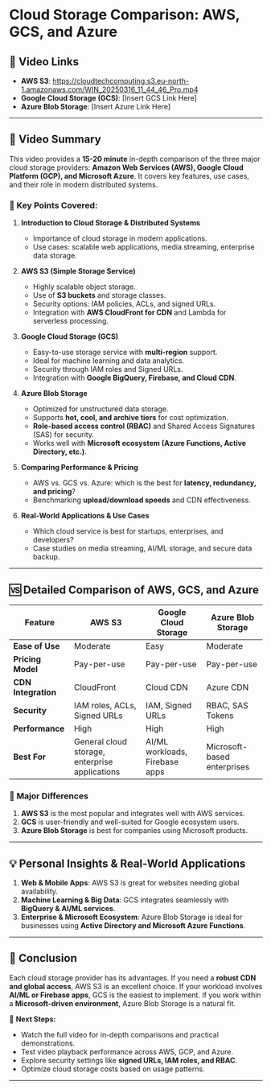 # Cloud Storage Comparison: AWS, GCS, and Azure

## 📌 Video Links
- **AWS S3**: https://cloudtechcomputing.s3.eu-north-1.amazonaws.com/WIN_20250316_11_44_46_Pro.mp4
- **Google Cloud Storage (GCS)**: [Insert GCS Link Here]
- **Azure Blob Storage**: [Insert Azure Link Here]



---

## 🎥 Video Summary
This video provides a **15-20 minute** in-depth comparison of the three major cloud storage providers: **Amazon Web Services (AWS), Google Cloud Platform (GCP), and Microsoft Azure**. It covers key features, use cases, and their role in modern distributed systems.

### 🔹 Key Points Covered:
1. **Introduction to Cloud Storage & Distributed Systems**
   - Importance of cloud storage in modern applications.
   - Use cases: scalable web applications, media streaming, enterprise data storage.

2. **AWS S3 (Simple Storage Service)**
   - Highly scalable object storage.
   - Use of **S3 buckets** and storage classes.
   - Security options: IAM policies, ACLs, and signed URLs.
   - Integration with **AWS CloudFront for CDN** and Lambda for serverless processing.
   
3. **Google Cloud Storage (GCS)**
   - Easy-to-use storage service with **multi-region** support.
   - Ideal for machine learning and data analytics.
   - Security through IAM roles and Signed URLs.
   - Integration with **Google BigQuery, Firebase, and Cloud CDN**.

4. **Azure Blob Storage**
   - Optimized for unstructured data storage.
   - Supports **hot, cool, and archive tiers** for cost optimization.
   - **Role-based access control (RBAC)** and Shared Access Signatures (SAS) for security.
   - Works well with **Microsoft ecosystem (Azure Functions, Active Directory, etc.)**.

5. **Comparing Performance & Pricing**
   - AWS vs. GCS vs. Azure: which is the best for **latency, redundancy, and pricing**?
   - Benchmarking **upload/download speeds** and CDN effectiveness.
   
6. **Real-World Applications & Use Cases**
   - Which cloud service is best for startups, enterprises, and developers?
   - Case studies on media streaming, AI/ML storage, and secure data backup.

---

## 🆚 Detailed Comparison of AWS, GCS, and Azure

| Feature | AWS S3 | Google Cloud Storage | Azure Blob Storage |
|---------|--------|----------------------|--------------------|
| **Ease of Use** | Moderate | Easy | Moderate |
| **Pricing Model** | Pay-per-use | Pay-per-use | Pay-per-use |
| **CDN Integration** | CloudFront | Cloud CDN | Azure CDN |
| **Security** | IAM roles, ACLs, Signed URLs | IAM, Signed URLs | RBAC, SAS Tokens |
| **Performance** | High | High | High |
| **Best For** | General cloud storage, enterprise applications | AI/ML workloads, Firebase apps | Microsoft-based enterprises |

### 📌 Major Differences
1. **AWS S3** is the most popular and integrates well with AWS services.
2. **GCS** is user-friendly and well-suited for Google ecosystem users.
3. **Azure Blob Storage** is best for companies using Microsoft products.

---

## 💡 Personal Insights & Real-World Applications
1. **Web & Mobile Apps**: AWS S3 is great for websites needing global availability.
2. **Machine Learning & Big Data**: GCS integrates seamlessly with **BigQuery & AI/ML services**.
3. **Enterprise & Microsoft Ecosystem**: Azure Blob Storage is ideal for businesses using **Active Directory and Microsoft Azure Functions**.

---

## 🎯 Conclusion
Each cloud storage provider has its advantages. If you need a **robust CDN and global access**, AWS S3 is an excellent choice. If your workload involves **AI/ML or Firebase apps**, GCS is the easiest to implement. If you work within a **Microsoft-driven environment**, Azure Blob Storage is a natural fit.

🔗 **Next Steps:**
- Watch the full video for in-depth comparisons and practical demonstrations.
- Test video playback performance across AWS, GCP, and Azure.
- Explore security settings like **signed URLs, IAM roles, and RBAC**.
- Optimize cloud storage costs based on usage patterns.

---


